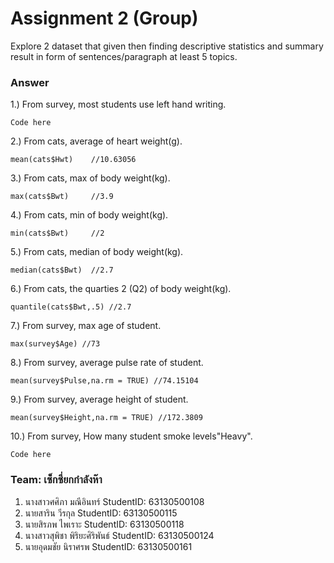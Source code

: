 # Assignment 2 (Group)
Explore 2 dataset that given then finding descriptive statistics and summary result in form of sentences/paragraph at least 5 topics.

### Answer

1.) From survey, most students use left hand writing.
```{R}
Code here
```

2.) From cats, average of heart weight(g).
```{R}
mean(cats$Hwt)    //10.63056
```

3.) From cats, max of body weight(kg).
```{R}
max(cats$Bwt)     //3.9
```

4.) From cats, min of body weight(kg).
```{R}
min(cats$Bwt)     //2
```

5.) From cats, median of body weight(kg).
```{R}
median(cats$Bwt)  //2.7
```

6.) From cats, the quarties 2 (Q2) of body weight(kg).
```{R}
quantile(cats$Bwt,.5) //2.7
```

7.) From survey, max age of student.
```{R}
max(survey$Age) //73
```

8.) From survey, average pulse rate of student.
```{R}
mean(survey$Pulse,na.rm = TRUE) //74.15104
```

9.) From survey, average height of student.
```{R}
mean(survey$Height,na.rm = TRUE) //172.3809
```

10.) From survey, How many student smoke levels"Heavy".
```{R}
Code here
```
### Team: เซ็กซี่ยกกำลังห๊า

1. นางสาวศศิภา มณีอินทร์   StudentID: 63130500108
2. นายสาริน วีรกุล   StudentID: 63130500115
3. นายสิรภพ ไพเราะ StudentID: 63130500118
4. นางสาวสุพิชา พิริยะศิริพันธ์ StudentID: 63130500124
5. นายอุดมชัย นิราศรพ    StudentID: 63130500161
